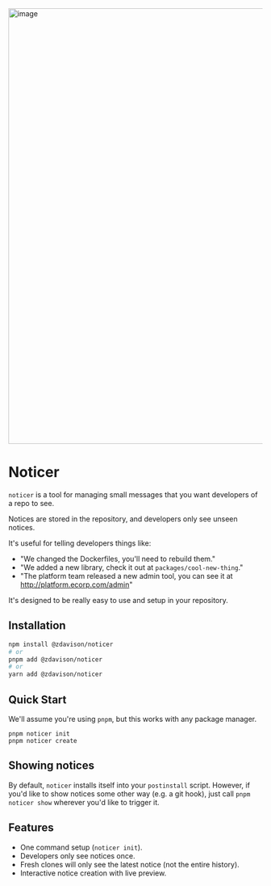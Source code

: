 <img width="862" alt="image" src="https://github.com/user-attachments/assets/36dfb39c-10fd-411d-97fd-c0f468cd168c" />

# Noticer

`noticer` is a tool for managing small messages that you want developers of a repo to see.

Notices are stored in the repository, and developers only see unseen notices.

It's useful for telling developers things like:

- "We changed the Dockerfiles, you'll need to rebuild them."
- "We added a new library, check it out at `packages/cool-new-thing`."
- "The platform team released a new admin tool, you can see it at http://platform.ecorp.com/admin"

It's designed to be really easy to use and setup in your repository.

## Installation

```bash
npm install @zdavison/noticer
# or
pnpm add @zdavison/noticer
# or
yarn add @zdavison/noticer
```

## Quick Start

We'll assume you're using `pnpm`, but this works with any package manager.

```
pnpm noticer init
pnpm noticer create
```

## Showing notices

By default, `noticer` installs itself into your `postinstall` script.
However, if you'd like to show notices some other way (e.g. a git hook), just call `pnpm noticer show` wherever you'd like to trigger it.

## Features

- One command setup (`noticer init`).
- Developers only see notices once.
- Fresh clones will only see the latest notice (not the entire history).
- Interactive notice creation with live preview.
